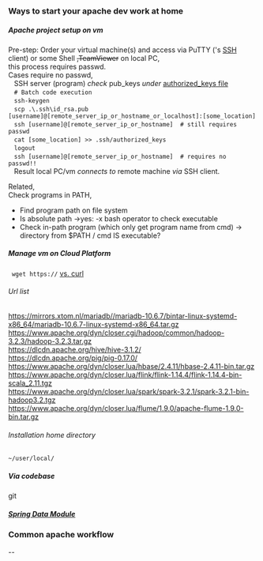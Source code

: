 
### Ways to start your apache dev work at home
##### Apache project setup on vm
Pre-step: Order your virtual machine(s) and access via PuTTY ('s [SSH](https://phoenixnap.com/kb/what-is-ssh) client) or some Shell ~~,TeamViewer~~ on local PC,  
this process requires passwd.  
Cases require no passwd,  
&nbsp;&nbsp;  SSH server (program) *check* pub_keys *under* [authorized_keys file](https://www.howtouselinux.com/post/ssh-authorized_keys-file)  
&nbsp;&nbsp;  `# Batch code execution`  
&nbsp;&nbsp;  `ssh-keygen`  
&nbsp;&nbsp;  `scp .\.ssh\id_rsa.pub [username]@[remote_server_ip_or_hostname_or_localhost]:[some_location]`  
&nbsp;&nbsp;  `ssh [username]@[remote_server_ip_or_hostname]  # still requires passwd`  
&nbsp;&nbsp;  `cat [some_location] >> .ssh/authorized_keys`  
&nbsp;&nbsp;  `logout`  
&nbsp;&nbsp;  `ssh [username]@[remote_server_ip_or_hostname]  # requires no passwd!! `  
&nbsp;&nbsp;  Result local PC/vm *connects to* remote machine *via* SSH client.  
  
Related,  
Check programs in PATH,  
- Find program path on file system  
- Is absolute path  ->yes: -x bash operator to check executable  
- Check in-path program (which only get program name from cmd) -> directory from $PATH / cmd IS executable?  

##### Manage vm on Cloud Platform
` wget https://` [vs. curl](https://www.linuxfordevices.com/tutorials/linux/wget-vs-curl#:~:text=Differences%20between%20wget%20and%20curl%20%20%20,recursive%20acce%20...%20%201%20more%20rows%20)  
###### Url list
https://mirrors.xtom.nl/mariadb//mariadb-10.6.7/bintar-linux-systemd-x86_64/mariadb-10.6.7-linux-systemd-x86_64.tar.gz  
https://www.apache.org/dyn/closer.cgi/hadoop/common/hadoop-3.2.3/hadoop-3.2.3.tar.gz  
https://dlcdn.apache.org/hive/hive-3.1.2/  
https://dlcdn.apache.org/pig/pig-0.17.0/  
https://www.apache.org/dyn/closer.lua/hbase/2.4.11/hbase-2.4.11-bin.tar.gz  
https://www.apache.org/dyn/closer.lua/flink/flink-1.14.4/flink-1.14.4-bin-scala_2.11.tgz  
https://www.apache.org/dyn/closer.lua/spark/spark-3.2.1/spark-3.2.1-bin-hadoop3.2.tgz  
https://www.apache.org/dyn/closer.lua/flume/1.9.0/apache-flume-1.9.0-bin.tar.gz  

###### Installation home directory
`~/user/local/`  


##### Via codebase
git

##### [Spring Data Module](https://spring.io/projects/spring-data)
  
  
### Common apache workflow
--  


